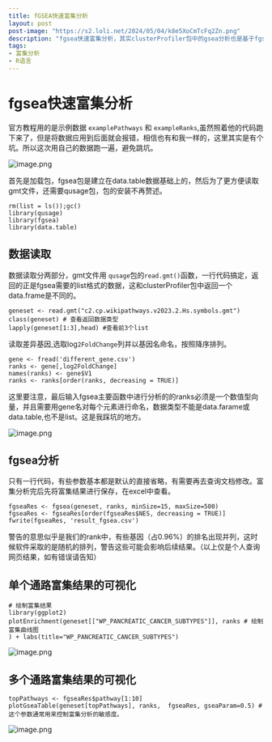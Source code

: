 ```yaml
---
title: fGSEA快速富集分析
layout: post
post-image: "https://s2.loli.net/2024/05/04/k8e5XoCmTcFq2Zn.png"
description: "fgsea快速富集分析，其实clusterProfiler包中的gsea分析也是基于fgsea，但是只能在GO和KEGG数据库上进行分析，而fgsea可以支持任意的基因集。"
tags:
- 富集分析
- R语言
---
```


# fgsea快速富集分析

官方教程用的是示例数据 `examplePathways` 和 `exampleRanks`,虽然照着他的代码跑下来了，但是将数据应用到后面就会报错，相信也有和我一样的，这里其实是有个坑。所以这次用自己的数据跑一遍，避免跳坑。

![image.png](https://s2.loli.net/2024/05/04/k8e5XoCmTcFq2Zn.png)

首先是加载包，fgsea包是建立在data.table数据基础上的，然后为了更方便读取gmt文件，还需要qusage包，包的安装不再赘述。

```{r}
rm(list = ls());gc()
library(qusage)
library(fgsea)
library(data.table)
```

## 数据读取

数据读取分两部分，gmt文件用 `qusage`包的`read.gmt()`函数，一行代码搞定，返回的正是fgsea需要的list格式的数据，这和clusterProfiler包中返回一个data.frame是不同的。

```{r}
geneset <- read.gmt("c2.cp.wikipathways.v2023.2.Hs.symbols.gmt")
class(geneset) # 查看返回数据类型
lapply(geneset[1:3],head) #查看前3个list
```

读取差异基因,选取log`2FoldChange`列并以基因名命名，按照降序排列。

```{r}
gene <- fread('different_gene.csv')
ranks <- gene[,log2FoldChange]
names(ranks) <- gene$V1
ranks <- ranks[order(ranks, decreasing = TRUE)]
```

这里要注意，最后输入fgsea主要函数中进行分析的的ranks必须是一个数值型向量，并且需要用gene名对每个元素进行命名，数据类型不能是data.farame或data.table,也不是list。这是我踩坑的地方。

![image.png](https://s2.loli.net/2024/05/04/RBKp1kS8zajmdyU.png)

## fgsea分析

只有一行代码，有些参数基本都是默认的直接省略，有需要再去查询文档修改。富集分析完后先将富集结果进行保存，在excel中查看。

```{r}
fgseaRes <- fgsea(geneset, ranks, minSize=15, maxSize=500)
fgseaRes <- fgseaRes[order(fgseaRes$NES, decreasing = TRUE)]
fwrite(fgseaRes, 'result_fgsea.csv')
```

警告的意思似乎是我们的rank中，有些基因（占0.96%）的排名出现并列，这时候软件采取的是随机的排列，警告这些可能会影响后续结果。（以上仅是个人查询网页结果，如有错误请告知）

## 单个通路富集结果的可视化

```{r}
# 绘制富集结果
library(ggplot2)
plotEnrichment(geneset[["WP_PANCREATIC_CANCER_SUBTYPES"]], ranks # 绘制富集曲线图
) + labs(title="WP_PANCREATIC_CANCER_SUBTYPES")
```

![image.png](https://s2.loli.net/2024/05/04/frQhb1WjqxevSgG.png)

## 多个通路富集结果的可视化

```{r}
topPathways <- fgseaRes$pathway[1:10]
plotGseaTable(geneset[topPathways], ranks,  fgseaRes, gseaParam=0.5) # 这个参数通常用来控制富集分析的敏感度。
```

![image.png](https://s2.loli.net/2024/05/04/TZXfh3JP7RK1s9r.png)
